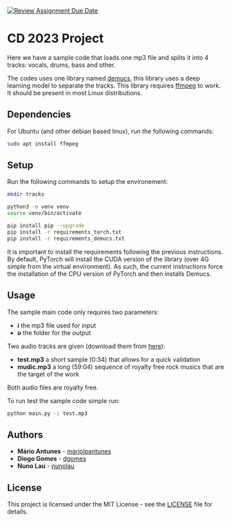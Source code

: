 [![Review Assignment Due Date](https://classroom.github.com/assets/deadline-readme-button-24ddc0f5d75046c5622901739e7c5dd533143b0c8e959d652212380cedb1ea36.svg)](https://classroom.github.com/a/q9wGcN9U)
# CD 2023 Project

Here we have a sample code that loads one mp3 file and splits it 
into 4 tracks: vocals, drums, bass and other.

The codes uses one library named [demucs](https://github.com/facebookresearch/demucs),
this library uses a deep learning model to separate the tracks.
This library requires [ffmpeg](https://ffmpeg.org/) to work.
It should be present in most Linux distributions.

## Dependencies

For Ubuntu (and other debian based linux), run the following commands:

```bash
sudo apt install ffmpeg
```

## Setup

Run the following commands to setup the environement:
```bash
mkdir tracks

python3 -m venv venv
source venv/bin/activate

pip install pip --upgrade
pip install -r requirements_torch.txt
pip install -r requirements_demucs.txt
```

It is important to install the requirements following the previous instructions.
By default, PyTorch will install the CUDA version of the library (over 4G simple from the virtual environment).
As such, the current instructions force the installation of the CPU version of PyTorch and then installs Demucs.

## Usage

The sample main code only requires two parameters:
- **i** the mp3 file used for input
- **o** the folder for the output

Two audio tracks are given (download them from [here](https://filesender.fccn.pt/?s=download&token=cd4fcd29-b3f1-4a4d-9da3-50aae00e702d)):
- **test.mp3** a short sample (0:34) that allows for a quick validation
- **mudic.mp3** a long (59:04) sequence of royalty free rock musics that are the target of the work

Both audio files are royalty free.

To run test the sample code simple run:
```bash
python main.py -i test.mp3
```

## Authors

* **Mário Antunes** - [mariolpantunes](https://github.com/mariolpantunes)
* **Diogo Gomes** - [dgomes](https://github.com/dgomes)
* **Nuno Lau** - [nunolau](https://github.com/nunolau)

## License

This project is licensed under the MIT License - see the [LICENSE](LICENSE) file for details.

